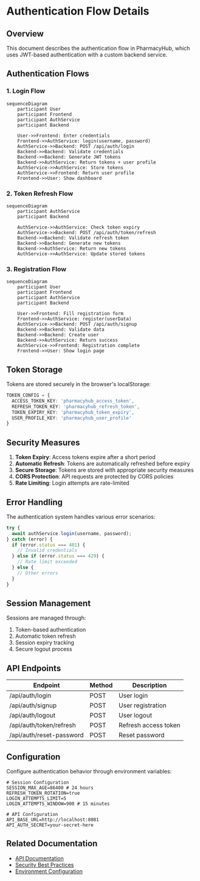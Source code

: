 # Authentication Flow Details

## Overview

This document describes the authentication flow in PharmacyHub, which uses JWT-based authentication with a custom backend service.

## Authentication Flows

### 1. Login Flow

```mermaid
sequenceDiagram
    participant User
    participant Frontend
    participant AuthService
    participant Backend
    
    User->>Frontend: Enter credentials
    Frontend->>AuthService: login(username, password)
    AuthService->>Backend: POST /api/auth/login
    Backend->>Backend: Validate credentials
    Backend->>Backend: Generate JWT tokens
    Backend->>AuthService: Return tokens + user profile
    AuthService->>AuthService: Store tokens
    AuthService->>Frontend: Return user profile
    Frontend->>User: Show dashboard
```

### 2. Token Refresh Flow

```mermaid
sequenceDiagram
    participant AuthService
    participant Backend
    
    AuthService->>AuthService: Check token expiry
    AuthService->>Backend: POST /api/auth/token/refresh
    Backend->>Backend: Validate refresh token
    Backend->>Backend: Generate new tokens
    Backend->>AuthService: Return new tokens
    AuthService->>AuthService: Update stored tokens
```

### 3. Registration Flow

```mermaid
sequenceDiagram
    participant User
    participant Frontend
    participant AuthService
    participant Backend
    
    User->>Frontend: Fill registration form
    Frontend->>AuthService: register(userData)
    AuthService->>Backend: POST /api/auth/signup
    Backend->>Backend: Validate data
    Backend->>Backend: Create user
    Backend->>AuthService: Return success
    AuthService->>Frontend: Registration complete
    Frontend->>User: Show login page
```

## Token Storage

Tokens are stored securely in the browser's localStorage:

```typescript
TOKEN_CONFIG = {
  ACCESS_TOKEN_KEY: 'pharmacyhub_access_token',
  REFRESH_TOKEN_KEY: 'pharmacyhub_refresh_token',
  TOKEN_EXPIRY_KEY: 'pharmacyhub_token_expiry',
  USER_PROFILE_KEY: 'pharmacyhub_user_profile'
}
```

## Security Measures

1. **Token Expiry**: Access tokens expire after a short period
2. **Automatic Refresh**: Tokens are automatically refreshed before expiry
3. **Secure Storage**: Tokens are stored with appropriate security measures
4. **CORS Protection**: API requests are protected by CORS policies
5. **Rate Limiting**: Login attempts are rate-limited

## Error Handling

The authentication system handles various error scenarios:

```typescript
try {
  await authService.login(username, password);
} catch (error) {
  if (error.status === 401) {
    // Invalid credentials
  } else if (error.status === 429) {
    // Rate limit exceeded
  } else {
    // Other errors
  }
}
```

## Session Management

Sessions are managed through:

1. Token-based authentication
2. Automatic token refresh
3. Session expiry tracking
4. Secure logout process

## API Endpoints

| Endpoint | Method | Description |
|----------|---------|-------------|
| /api/auth/login | POST | User login |
| /api/auth/signup | POST | User registration |
| /api/auth/logout | POST | User logout |
| /api/auth/token/refresh | POST | Refresh access token |
| /api/auth/reset-password | POST | Reset password |

## Configuration

Configure authentication behavior through environment variables:

```env
# Session Configuration
SESSION_MAX_AGE=86400 # 24 hours
REFRESH_TOKEN_ROTATION=true
LOGIN_ATTEMPTS_LIMIT=5
LOGIN_ATTEMPTS_WINDOW=900 # 15 minutes

# API Configuration
API_BASE_URL=http://localhost:8081
API_AUTH_SECRET=your-secret-here
```

## Related Documentation

- [API Documentation](../api/auth.md)
- [Security Best Practices](../security/README.md)
- [Environment Configuration](../configuration/env-vars.md)
